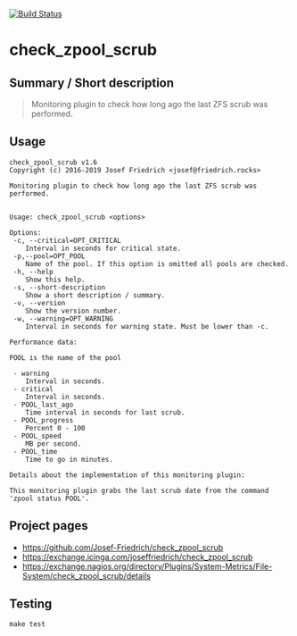 [![Build Status](https://travis-ci.org/Josef-Friedrich/check_zpool_scrub.svg?branch=master)](https://travis-ci.org/Josef-Friedrich/check_zpool_scrub)

# check_zpool_scrub


## Summary / Short description

> Monitoring plugin to check how long ago the last ZFS scrub was performed.

## Usage

```
check_zpool_scrub v1.6
Copyright (c) 2016-2019 Josef Friedrich <josef@friedrich.rocks>

Monitoring plugin to check how long ago the last ZFS scrub was performed.


Usage: check_zpool_scrub <options>

Options:
 -c, --critical=OPT_CRITICAL
    Interval in seconds for critical state.
 -p,--pool=OPT_POOL
    Name of the pool. If this option is omitted all pools are checked.
 -h, --help
    Show this help.
 -s, --short-description
    Show a short description / summary.
 -v, --version
    Show the version number.
 -w, --warning=OPT_WARNING
    Interval in seconds for warning state. Must be lower than -c.

Performance data:

POOL is the name of the pool

 - warning
    Interval in seconds.
 - critical
    Interval in seconds.
 - POOL_last_ago
    Time interval in seconds for last scrub.
 - POOL_progress
    Percent 0 - 100
 - POOL_speed
    MB per second.
 - POOL_time
    Time to go in minutes.

Details about the implementation of this monitoring plugin:

This monitoring plugin grabs the last scrub date from the command
'zpool status POOL'.

```

## Project pages

* https://github.com/Josef-Friedrich/check_zpool_scrub
* https://exchange.icinga.com/joseffriedrich/check_zpool_scrub
* https://exchange.nagios.org/directory/Plugins/System-Metrics/File-System/check_zpool_scrub/details

## Testing

```
make test
```

